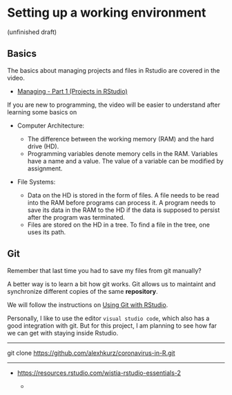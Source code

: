 # Setting up a working environment

(unfinished draft)

## Basics

The basics about managing projects and files in Rstudio are covered in the video.

- [Managing - Part 1 (Projects in RStudio)](https://resources.rstudio.com/wistia-rstudio-essentials-2/rstudioessentialsmanagingpart1-2)

If you are new to programming, the video will be easier to understand after learning some basics on 

- Computer Architecture: 
  - The difference between the working memory (RAM) and the hard drive (HD).
  - Programming variables denote memory cells in the RAM. Variables have a name and a value. The value of a variable can be modified by assignment.

- File Systems:
  - Data on the HD is stored in the form of files. A file needs to be read into the RAM before programs can process it. A program needs to save its data in the RAM to the HD if the data is supposed to persist after the program was terminated.
  - Files are stored on the HD in a tree. To find a file in the tree, one uses its path. 

## Git

Remember that last time you had to save my files from git manually?

A better way is to learn a bit how git works. Git allows us to maintaint and synchronize different copies of the same **repository**.

We will follow the instructions on [Using Git with RStudio](https://jennybc.github.io/2014-05-12-ubc/ubc-r/session03_git.html).

Personally, I like to use the editor `visual studio code`, which also has a good integration with git. But for this project, I am planning to see how far we can get with staying inside Rstudio.

---

git clone https://github.com/alexhkurz/coronavirus-in-R.git

---

- https://resources.rstudio.com/wistia-rstudio-essentials-2

  - 